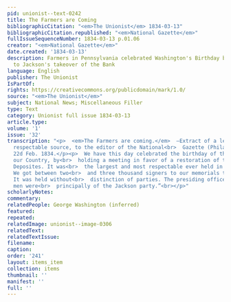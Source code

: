 ```yaml
---
pid: unionist--text-0242
title: The Farmers are Coming
bibliographicCitation: "<em>The Unionist</em> 1834-03-13"
bibliographicCitation.republished: "<em>National Gazette</em>"
fullIssueSequenceNumber: 1834-03-13 p.01.06
creator: "<em>National Gazette</em>"
date.created: '1834-03-13'
description: Farmers in Pennsylvania celebrated Washington's Birthday by objecting
  to Jackson's takeover of the Bank
language: English
publisher: The Unionist
IsPartOf: 
rights: https://creativecommons.org/publicdomain/mark/1.0/
source: "<em>The Unionist</em>"
subject: National News; Miscellaneous Filler
type: Text
category: Unionist full issue 1834-03-13
article.type: 
volume: '1'
issue: '32'
transcription: "<p>  <em>The Farmers are coming.</em>  —Extract of a letter from a
  respectable source, to the editor of the National<br>  Gazette (Philadelphia).<br></p><p>“LANCASTER,
  22d Feb. 1834.</p><p>  We have this day celebrated the birthday of the Father of
  our Country, by<br>  holding a meeting in favor of a restoration of the Federal
  Deposites. It was<br>  the largest and most respectable ever held in this county.
  We got between two<br>  and three thousand signers to our memorials to Congress.
  It was held without<br>  distinction of parties. The presiding officers and committee
  men were<br>  principally of the Jackson party.”<br></p>"
scholarlyNotes: 
commentary: 
relatedPeople: George Washington (inferred)
featured: 
repeated: 
relatedImage: unionist--image-0306
relatedText: 
relatedTextIssue: 
filename: 
caption: 
order: '241'
layout: items_item
collection: items
thumbnail: ''
manifest: ''
full: ''
---
```

